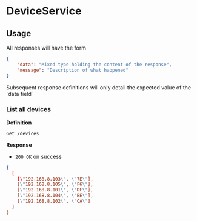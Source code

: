 # DeviceService 

## Usage

All responses will have the form

```json
{
	"data": "Mixed type holding the content of the response",
	"message": "Description of what happened"
}
```

Subsequent response definitions will only detail the expected value of the `data field´

### List all devices

**Definition**

`Get /devices`

**Response**

- `200 OK` on success

```json
{
  [
    [\"192.168.8.103\", \"7E\"],
    [\"192.168.8.105\", \"F6\"],
    [\"192.168.8.101\", \"DF\"],
    [\"192.168.8.104\", \"BE\"],
    [\"192.168.8.102\", \"CA\"]
  ]
}
```

